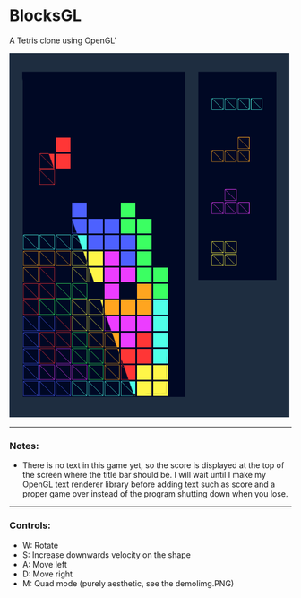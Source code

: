 # BlocksGL
A Tetris clone using OpenGL'
<div><img src="demoImg.PNG" width="500"></img></div>
<hr>
<h3>Notes:</h3>
<ul>
  <li>There is no text in this game yet, so the score is displayed at the top of the screen where the title bar should be. I will wait until I make my OpenGL text renderer library   before adding text such as score and a proper game over instead of the program shutting down when you lose.</li>
</ul>
<hr>
<h3>Controls:</h3>
<ul>
  <li>W: Rotate</li>
  <li>S: Increase downwards velocity on the shape</li>
  <li>A: Move left</li>
  <li>D: Move right</li>
  <li>M: Quad mode (purely aesthetic, see the demoIimg.PNG)</li>
</ul>
